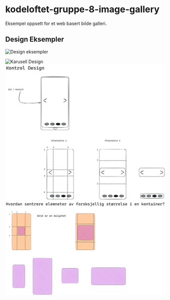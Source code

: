 # kodeloftet-gruppe-8-image-gallery

Eksempel oppsett for et web basert bilde galleri.

## Design Eksempler

![Design eksempler](documentation/image-gallery-design-examples.png)


![Karusell Design](documentation/karusell-design.png)
![Karusell Kontrol](documentation/karusell-kontroll-design.png)
![Sentrering av element](documentation/sentrering-av-elementer.png)